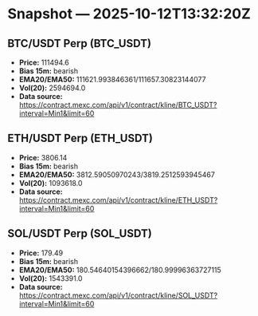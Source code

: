 # Snapshot — 2025-10-12T13:32:20Z

## BTC/USDT Perp (BTC_USDT)
- **Price:** 111494.6
- **Bias 15m:** bearish
- **EMA20/EMA50:** 111621.993846361/111657.30823144077
- **Vol(20):** 2594694.0
- **Data source:** https://contract.mexc.com/api/v1/contract/kline/BTC_USDT?interval=Min1&limit=60

## ETH/USDT Perp (ETH_USDT)
- **Price:** 3806.14
- **Bias 15m:** bearish
- **EMA20/EMA50:** 3812.59050970243/3819.2512593945467
- **Vol(20):** 1093618.0
- **Data source:** https://contract.mexc.com/api/v1/contract/kline/ETH_USDT?interval=Min1&limit=60

## SOL/USDT Perp (SOL_USDT)
- **Price:** 179.49
- **Bias 15m:** bearish
- **EMA20/EMA50:** 180.54640154396662/180.99996363727115
- **Vol(20):** 1543391.0
- **Data source:** https://contract.mexc.com/api/v1/contract/kline/SOL_USDT?interval=Min1&limit=60
